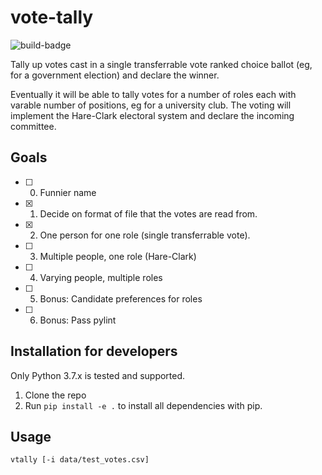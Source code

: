 # vote-tally

![build-badge](https://github.com/vmharvey/vote-tally/actions/workflows/python-build-test.yml/badge.svg?event=push)

Tally up votes cast in a single transferrable vote ranked choice ballot (eg, for a government election) and declare the winner.

Eventually it will be able to tally votes for a number of roles each with varable number of positions, eg for a university club. The voting will implement the Hare-Clark electoral system and declare the incoming committee.

## Goals

- [ ] 0. Funnier name
- [x] 1. Decide on format of file that the votes are read from.
- [x] 2. One person for one role (single transferrable vote).
- [ ] 3. Multiple people, one role (Hare-Clark)
- [ ] 4. Varying people, multiple roles
- [ ] 5. Bonus: Candidate preferences for roles
- [ ] 6. Bonus: Pass pylint

## Installation for developers

Only Python 3.7.x is tested and supported.

1. Clone the repo
2. Run `pip install -e .` to install all dependencies with pip.

## Usage

`vtally [-i data/test_votes.csv]`
